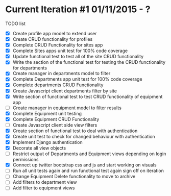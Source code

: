 # Current Iteration #1 01/11/2015 - ?
TODO list
- [x] Create profile app model to extend user
- [X] Create CRUD functionality for profiles
- [x] Complete CRUD Functionality for sites app
- [x] Complete Sites apps unit test for 100% code coverage
- [x] Update functional test to test all of the site CRUD functionality
- [x] Write the section of the functional test for testing the CRUD functionality for departments
- [x] Create manager in departments model to filter
- [x] Complete Departments app unit test for 100% code coverage
- [X] Complete departments CRUD Functionality
- [X] Create Javascript client departments filter by site
- [x] Write section of functional test to test CRUD functionality of equipment app
- [ ] Create manager in equipment model to filter results
- [x] Complete Equipment unit testing
- [x] Complete Equipment CRUD Functionality
- [ ] Create Javascript client side view filters
- [x] Create section of functional test to deal with authentication
- [x] Create unit test to check for changed behaviour with authentication
- [X] Implement Django authentication
- [X] Decorate all view objects
- [ ] Restrict output of Departments and Equipment views depending on login permissions
- [x] Connect up twitter bootstrap css and js and start working on visuals
- [ ] Run all unit tests again and run functional test again sign off on iteration
- [ ] Change Equipment Delete functionality to move to archive
- [ ] Add filters to department view
- [ ] Add filter to equipment views
